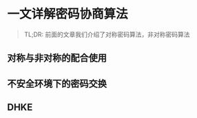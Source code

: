 # 一文详解密码协商算法

>  TL;DR: 前面的文章我们介绍了对称密码算法，非对称密码算法

## 对称与非对称的配合使用



## 不安全环境下的密码交换



## DHKE





[^1]: https://cryptobook.nakov.com/key-exchange/diffie-hellman-key-exchange

